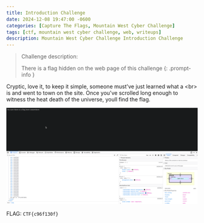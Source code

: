 ```yaml
---
title: Introduction Challenge
date: 2024-12-08 19:47:00 -0600
categories: [Capture The Flags, Mountain West Cyber Challenge]
tags: [ctf, mountain west cyber challenge, web, writeups]
description: Mountain West Cyber Challenge Introduction Challenge
---
```


> Challenge description:
>
> There is a flag hidden on the web page of this challenge
{: .prompt-info }

Cryptic, love it, to keep it simple, someone must've just learned what a &lt;br&gt; is and went to town on the site. Once you've scrolled long enough to witness the heat death of the universe, youll find the flag.

![the flag, and too many &lt;br&gt;'s](/assets/img/mwcc-2024/introduction-challenge/image0.png)

FLAG: `CTF{c96f130f}`